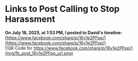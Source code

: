 # Links to Post Calling to Stop Harassment

**On July 18, 2025, at 1:53 PM, I posted to David's timeline:**  
[https://www.facebook.com/share/p/16y1e2PFpp/](https://www.facebook.com/share/p/16y1e2PFpp/)  
 ![QR Code for https://www.facebook.com/share/p/16y1e2PFpp/](img/fb_post_16y1e2PFpp_url.png)  

